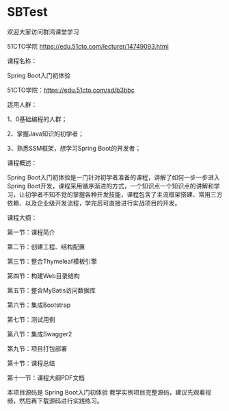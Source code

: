 # SBTest
欢迎大家访问群鸿课堂学习

51CTO学院
https://edu.51cto.com/lecturer/14749093.html

课程名称：

Spring Boot入门初体验

51CTO学院：https://edu.51cto.com/sd/b3bbc

适用人群：

1、0基础编程的人群；

2、掌握Java知识的初学者；

3、熟悉SSM框架，想学习Spring Boot的开发者；


课程概述：

Spring Boot入门初体验是一门针对初学者准备的课程，讲解了如何一步一步进入Spring Boot开发，课程采用循序渐进的方式，一个知识点一个知识点的讲解和学习，让初学者不知不觉的掌握各种开发技能，课程包含了主流框架搭建、常用三方依赖、以及企业级开发流程，学完后可直接进行实战项目的开发。

课程大纲：

第一节：课程简介

第二节：创建工程、结构配置

第三节：整合Thymeleaf模板引擎

第四节：构建Web目录结构

第五节：整合MyBatis访问数据库

第六节：集成Bootstrap

第七节：测试用例

第八节：集成Swagger2

第九节：项目打包部署

第十节：课程总结

第十一节：课程大纲PDF文档


本项目源码是 Spring Boot入门初体验 教学实例项目完整源码，建议先观看视频，然后再下载源码进行实践练习。
